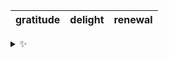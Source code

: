 | gratitude | delight | renewal |
| :-------: | :-----: | :-----: |

<details>
  <summary>✨</summary>
  These words are chosen at random each day. New words will appear here tomorrow morning.
</details>